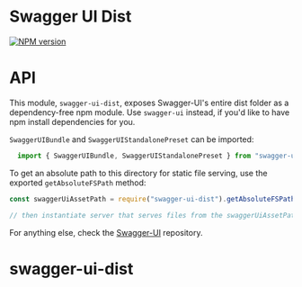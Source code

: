 # Swagger UI Dist
[![NPM version](https://badge.fury.io/js/swagger-ui-dist.svg)](http://badge.fury.io/js/swagger-ui-dist)

# API

This module, `swagger-ui-dist`, exposes Swagger-UI's entire dist folder as a dependency-free npm module.
Use `swagger-ui` instead, if you'd like to have npm install dependencies for you.

`SwaggerUIBundle` and `SwaggerUIStandalonePreset` can be imported:
```javascript
  import { SwaggerUIBundle, SwaggerUIStandalonePreset } from "swagger-ui-dist"
```

To get an absolute path to this directory for static file serving, use the exported `getAbsoluteFSPath` method:

```javascript
const swaggerUiAssetPath = require("swagger-ui-dist").getAbsoluteFSPath()

// then instantiate server that serves files from the swaggerUiAssetPath
```

For anything else, check the [Swagger-UI](https://github.com/swagger-api/swagger-ui) repository.
# swagger-ui-dist

